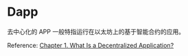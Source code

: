 # Dapp

去中心化的 APP 一般特指运行在以太坊上的基于智能合约的应用。

Reference: [Chapter 1. What Is a Decentralized Application?](https://www.oreilly.com/library/view/decentralized-applications/9781491924532/ch01.html)

